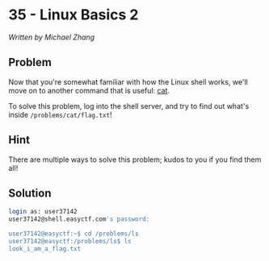 # 35 - Linux Basics 2

*Written by Michael Zhang*

## Problem

Now that you're somewhat familiar with how the Linux shell works, we'll move on to another command that is useful: [cat](http://linux.die.net/man/1/cat).

To solve this problem, log into the shell server, and try to find out what's inside `/problems/cat/flag.txt`!

## Hint

There are multiple ways to solve this problem; kudos to you if you find them all!

## Solution

```bash
login as: user37142
user37142@shell.easyctf.com's password:

user37142@easyctf:~$ cd /problems/ls
user37142@easyctf:/problems/ls$ ls
look_i_am_a_flag.txt
```